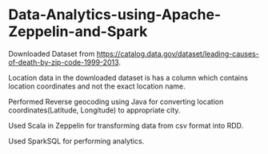 # Data-Analytics-using-Apache-Zeppelin-and-Spark

Downloaded Dataset from https://catalog.data.gov/dataset/leading-causes-of-death-by-zip-code-1999-2013.

Location data in the downloaded dataset is has a column which contains location coordinates and not the exact location name.

Performed Reverse geocoding using Java for converting location coordinates(Latitude, Longitude) to appropriate city.

Used Scala in Zeppelin for transforming data from csv format into RDD.

Used SparkSQL for performing analytics.
